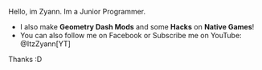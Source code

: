Hello, im Zyann. Im a Junior Programmer.
- I also make **Geometry Dash Mods** and some **Hacks** on **Native Games**!
- You can also follow me on Facebook or Subscribe me on YouTube: @ItzZyann[YT]

Thanks :D

<!---
ItzZyann/ItzZyann is a ✨ special ✨ repository because its `README.md` (this file) appears on your GitHub profile.
You can click the Preview link to take a look at your changes.
--->
